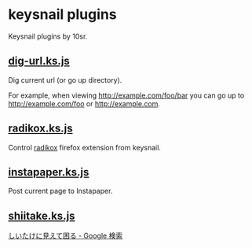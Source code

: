# keysnail plugins

Keysnail plugins by 10sr.


## [dig-url.ks.js](https://raw.github.com/10sr/keysnail-plugin/master/dig-url.ks.js)

Dig current url (or go up directory).

For example, when viewing <http://example.com/foo/bar> you can go up to <http://example.com/foo> or <http://example.com>.



## [radikox.ks.js](https://raw.github.com/10sr/keysnail-plugin/master/radikox.ks.js)

Control [radikox](https://addons.mozilla.org/ja/firefox/addon/radikox/) firefox extension from keysnail.



## [instapaper.ks.js](https://raw.github.com/10sr/keysnail-plugin/master/instapaper.ks.js)

Post current page to Instapaper.



## [shiitake.ks.js](https://raw.github.com/10sr/keysnail-plugin/master/shiitake.ks.js)

[しいたけに見えて困る - Google 検索](https://www.google.com/search?q=%E3%81%97%E3%81%84%E3%81%9F%E3%81%91%E3%81%AB%E8%A6%8B%E3%81%88%E3%81%A6%E5%9B%B0%E3%82%8B)

